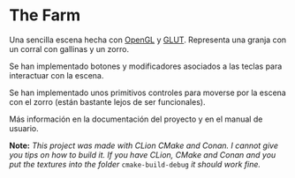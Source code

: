 # The Farm
Una sencilla escena hecha con [OpenGL](https://www.opengl.org/) y [GLUT](https://www.opengl.org/resources/libraries/glut/glut_downloads.php). Representa una granja con un corral con gallinas y un zorro. 

Se han implementado botones y modificadores asociados a las teclas para interactuar con la escena.

Se han implementado unos primitivos controles para moverse por la escena con el zorro (están bastante lejos de ser funcionales).

Más información en la documentación del proyecto y en el manual de usuario.

**Note:** *This project was made with CLion CMake and Conan. I cannot give you tips on how to build it. If you have CLion, CMake and Conan and you put the textures into the folder* `cmake-build-debug` *it should work fine.*